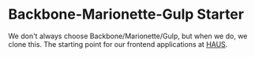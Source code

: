 # Backbone-Marionette-Gulp Starter

We don't always choose Backbone/Marionette/Gulp, but when we do, we clone this. The starting point for our frontend applications at [HAUS](http://madeinhaus.com).

